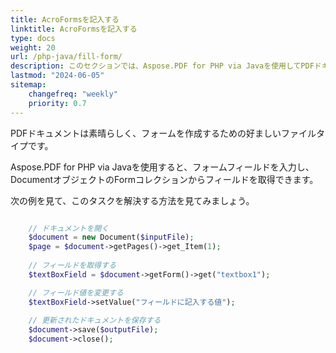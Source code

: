 ```yaml
---
title: AcroFormsを記入する
linktitle: AcroFormsを記入する
type: docs
weight: 20
url: /php-java/fill-form/
description: このセクションでは、Aspose.PDF for PHP via Javaを使用してPDFドキュメントのフォームフィールドに入力する方法を説明します。
lastmod: "2024-06-05"
sitemap:
    changefreq: "weekly"
    priority: 0.7
---
```


PDFドキュメントは素晴らしく、フォームを作成するための好ましいファイルタイプです。

Aspose.PDF for PHP via Javaを使用すると、フォームフィールドを入力し、DocumentオブジェクトのFormコレクションからフィールドを取得できます。

次の例を見て、このタスクを解決する方法を見てみましょう。

```php

    // ドキュメントを開く
    $document = new Document($inputFile);
    $page = $document->getPages()->get_Item(1);
    
    // フィールドを取得する    
    $textBoxField = $document->getForm()->get("textbox1");

    // フィールド値を変更する
    $textBoxField->setValue("フィールドに記入する値");
        
    // 更新されたドキュメントを保存する
    $document->save($outputFile);
    $document->close();
```